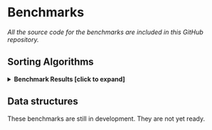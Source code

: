 # Benchmarks

_All the source code for the benchmarks are included in this GitHub repository._

## Sorting Algorithms

<details>
	<summary><strong>Benchmark Results [click to expand]</strong></summary>
<p>

- The `XXXRunTime` benchmarks use runtime delegates for their compare functions.
- The `XXXCompileTime` benchmarks use structs for their compare functions (so there is no delegate at runtime).
- The `SystemArraySort` bencmark is the `System.Array.Sort` method. Note: the `System.Array.Sort` method does not allow custom sorting while all other benchmarked methods do.
- The `SystemArraySortDelegate` benchmark is the `System.Array.Sort<T>(T[], System.Comparison<T>)` method, where `System.Comparison<T>` is a runtime delegate.
- The `SystemArraySortIComparer` bencmark is the `System.Array.Sort<T>(T[], System.Collections.Generic.IComparer<T>)`.

Source Code: https://github.com/ZacharyPatten/Towel/blob/master/Tools/Towel_Benchmarking/Sort.cs

``` ini

BenchmarkDotNet=v0.11.5, OS=Windows 10.0.18362
Intel Core i7-4790K CPU 4.00GHz (Haswell), 1 CPU, 8 logical and 4 physical cores
.NET Core SDK=3.0.100
  [Host]     : .NET Core 3.0.0 (CoreCLR 4.700.19.46205, CoreFX 4.700.19.46214), 64bit RyuJIT
  Job-FBJKNR : .NET Core 3.0.0 (CoreCLR 4.700.19.46205, CoreFX 4.700.19.46214), 64bit RyuJIT

InvocationCount=1  UnrollFactor=1  

```
|                   Method |     N |             Mean |               Error |              StdDev |           Median |
|------------------------- |------ |-----------------:|--------------------:|--------------------:|-----------------:|
|          **SystemArraySort** |    **10** |         **496.8 ns** |          **11.7612 ns** |          **17.9605 ns** |         **500.0 ns** |
|  SystemArraySortDelegate |    10 |         576.7 ns |          15.6195 ns |          42.4941 ns |         600.0 ns |
| SystemArraySortIComparer |    10 |       2,852.4 ns |          66.4189 ns |         121.4508 ns |       2,800.0 ns |
|            BubbleRunTime |    10 |       2,316.2 ns |          47.0989 ns |          79.9775 ns |       2,300.0 ns |
|        BubbleCompileTime |    10 |         455.6 ns |          18.3696 ns |          53.8748 ns |         500.0 ns |
|         SelectionRunTime |    10 |       1,510.1 ns |          34.1626 ns |          82.5066 ns |       1,500.0 ns |
|     SelectionCompileTime |    10 |         455.6 ns |          17.0291 ns |          49.9433 ns |         500.0 ns |
|         InsertionRunTime |    10 |       1,426.8 ns |          30.2424 ns |          80.1985 ns |       1,400.0 ns |
|     InsertionCompileTime |    10 |         290.1 ns |          10.7051 ns |          30.0183 ns |         300.0 ns |
|             QuickRunTime |    10 |       1,870.0 ns |          38.6427 ns |          68.6873 ns |       1,900.0 ns |
|         QuickCompileTime |    10 |         600.0 ns |           0.0000 ns |           0.0000 ns |         600.0 ns |
|             MergeRunTime |    10 |       1,700.0 ns |          35.9302 ns |          88.8106 ns |       1,700.0 ns |
|         MergeCompileTime |    10 |       1,106.6 ns |          36.4823 ns |          92.8591 ns |       1,100.0 ns |
|              HeapRunTime |    10 |       2,309.1 ns |          48.0686 ns |          59.0326 ns |       2,350.0 ns |
|          HeapCompileTime |    10 |       1,184.1 ns |          27.3102 ns |          62.7498 ns |       1,200.0 ns |
|           OddEvenRunTime |    10 |       1,683.3 ns |          36.5239 ns |          54.6672 ns |       1,650.0 ns |
|       OddEvenCompileTime |    10 |         354.0 ns |          16.9884 ns |          50.0908 ns |         400.0 ns |
|              SlowRunTime |    10 |       3,857.5 ns |          77.3772 ns |         137.5379 ns |       3,850.0 ns |
|          SlowCompileTime |    10 |       2,665.5 ns |          55.5319 ns |          81.3979 ns |       2,700.0 ns |
|              BogoRunTime |    10 | 454,549,124.7 ns | 117,478,375.4330 ns | 340,826,068.8078 ns | 411,594,100.0 ns |
|          BogoCompileTime |    10 | 406,109,296.9 ns | 116,914,790.0490 ns | 339,191,005.4171 ns | 316,398,900.0 ns |
|          **SystemArraySort** |  **1000** |      **29,433.3 ns** |         **195.6524 ns** |         **152.7525 ns** |      **29,450.0 ns** |
|  SystemArraySortDelegate |  1000 |      66,369.2 ns |       1,063.7055 ns |         888.2423 ns |      65,700.0 ns |
| SystemArraySortIComparer |  1000 |      76,796.2 ns |         357.9802 ns |         298.9297 ns |      76,750.0 ns |
|            BubbleRunTime |  1000 |  10,405,147.1 ns |     202,357.3616 ns |     207,806.1119 ns |  10,406,000.0 ns |
|        BubbleCompileTime |  1000 |   1,632,356.7 ns |      31,708.7806 ns |      47,460.2097 ns |   1,630,250.0 ns |
|         SelectionRunTime |  1000 |   4,439,530.3 ns |      87,409.3925 ns |     138,640.5593 ns |   4,417,700.0 ns |
|     SelectionCompileTime |  1000 |     881,669.6 ns |      18,717.6255 ns |      40,291.6636 ns |     872,650.0 ns |
|         InsertionRunTime |  1000 |   2,154,475.0 ns |      92,723.9448 ns |      91,067.3121 ns |   2,126,700.0 ns |
|     InsertionCompileTime |  1000 |     258,826.3 ns |       9,141.9683 ns |      26,811.8105 ns |     246,000.0 ns |
|             QuickRunTime |  1000 |     214,740.7 ns |       4,281.0689 ns |       9,030.2274 ns |     213,950.0 ns |
|         QuickCompileTime |  1000 |      62,381.8 ns |       1,681.5602 ns |       4,931.7249 ns |      60,400.0 ns |
|             MergeRunTime |  1000 |     139,487.7 ns |       2,748.3562 ns |       6,203.4980 ns |     140,650.0 ns |
|         MergeCompileTime |  1000 |      63,593.3 ns |       1,240.6463 ns |       1,856.9410 ns |      63,550.0 ns |
|              HeapRunTime |  1000 |     373,636.4 ns |       7,409.9261 ns |       9,100.0547 ns |     372,950.0 ns |
|          HeapCompileTime |  1000 |     298,575.0 ns |       6,987.0480 ns |       6,862.2154 ns |     298,050.0 ns |
|           OddEvenRunTime |  1000 |   5,142,362.9 ns |     101,911.5831 ns |     167,443.6535 ns |   5,108,400.0 ns |
|       OddEvenCompileTime |  1000 |     909,385.4 ns |      25,623.9977 ns |      75,150.7496 ns |     879,750.0 ns |
|              SlowRunTime |  1000 |               NA |                  NA |                  NA |               NA |
|          SlowCompileTime |  1000 |               NA |                  NA |                  NA |               NA |
|              BogoRunTime |  1000 |               NA |                  NA |                  NA |               NA |
|          BogoCompileTime |  1000 |               NA |                  NA |                  NA |               NA |
|          **SystemArraySort** | **10000** |     **367,530.8 ns** |       **1,107.7347 ns** |         **925.0087 ns** |     **367,600.0 ns** |
|  SystemArraySortDelegate | 10000 |     934,860.7 ns |      23,544.0488 ns |      33,766.1713 ns |     925,800.0 ns |
| SystemArraySortIComparer | 10000 |   1,036,469.2 ns |      18,667.0549 ns |      15,587.8363 ns |   1,038,300.0 ns |
|            BubbleRunTime | 10000 | 577,112,500.0 ns |   2,706,925.0679 ns |   2,399,618.5655 ns | 577,886,450.0 ns |
|        BubbleCompileTime | 10000 | 186,719,750.0 ns |   1,325,377.5967 ns |   1,174,912.7174 ns | 186,986,700.0 ns |
|         SelectionRunTime | 10000 | 250,770,306.7 ns |   1,743,838.8797 ns |   1,631,187.9700 ns | 250,902,200.0 ns |
|     SelectionCompileTime | 10000 |  85,242,746.7 ns |   1,588,868.4152 ns |   1,486,228.5014 ns |  84,801,700.0 ns |
|         InsertionRunTime | 10000 | 114,083,280.0 ns |     714,929.5920 ns |     668,745.5839 ns | 114,074,400.0 ns |
|     InsertionCompileTime | 10000 |  23,572,335.7 ns |     383,199.9462 ns |     339,696.7711 ns |  23,572,400.0 ns |
|             QuickRunTime | 10000 |   2,788,000.0 ns |      53,786.3348 ns |      52,825.3727 ns |   2,778,150.0 ns |
|         QuickCompileTime | 10000 |     755,259.3 ns |      15,058.4123 ns |      21,109.7910 ns |     751,800.0 ns |
|             MergeRunTime | 10000 |   1,783,223.1 ns |      49,166.4782 ns |      67,299.6304 ns |   1,771,600.0 ns |
|         MergeCompileTime | 10000 |     778,580.0 ns |      15,216.6407 ns |      17,523.5060 ns |     775,150.0 ns |
|              HeapRunTime | 10000 |   5,200,527.1 ns |     101,792.8843 ns |     167,248.6280 ns |   5,134,950.0 ns |
|          HeapCompileTime | 10000 |   4,076,458.8 ns |      79,922.8053 ns |      82,074.8367 ns |   4,078,200.0 ns |
|           OddEvenRunTime | 10000 | 286,383,876.7 ns |   1,157,230.6908 ns |   1,082,474.3062 ns | 286,566,650.0 ns |
|       OddEvenCompileTime | 10000 |  97,981,677.8 ns |   1,958,626.8128 ns |   2,095,708.7460 ns |  97,417,450.0 ns |
|              SlowRunTime | 10000 |               NA |                  NA |                  NA |               NA |
|          SlowCompileTime | 10000 |               NA |                  NA |                  NA |               NA |
|              BogoRunTime | 10000 |               NA |                  NA |                  NA |               NA |
|          BogoCompileTime | 10000 |               NA |                  NA |                  NA |               NA |

</p>
</details>

## Data structures

These benchmarks are still in development. They are not yet ready.